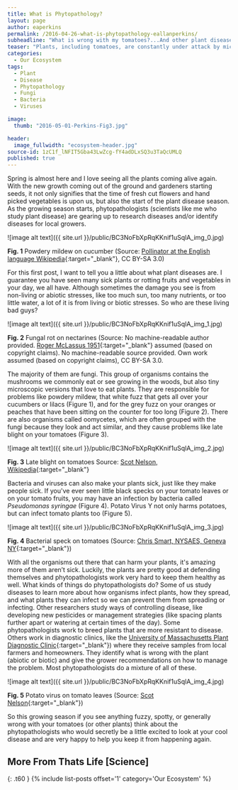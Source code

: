```yaml
---
title: What is Phytopathology?
layout: page
author: eaperkins
permalink: /2016-04-26-what-is-phytopathology-eallanperkins/
subheadline: "What is wrong with my tomatoes?...And other plant disease questions"
teaser: "Plants, including tomatoes, are constantly under attack by microscopic organisms, like bacteria and viruses, and larger animals, like insects and deer.  Phytopathology is the study of plant diseases with the aim of keeping our plants from becoming sick."
categories:
  - Our Ecosystem
tags:
  - Plant
  - Disease
  - Phytopathology
  - Fungi
  - Bacteria
  - Viruses

image:
  thumb: "2016-05-01-Perkins-Fig3.jpg"

header:
  image_fullwidth: "ecosystem-header.jpg"
source-id: 1zC1f_lNFIT5Gba43LwZcg-fY4adDLxSQ3u3TaQcUMLQ
published: true
---
```

Spring is almost here and I love seeing all the plants coming alive again.  With the new growth coming out of the ground and gardeners starting seeds, it not only signifies that the time of fresh cut flowers and hand picked vegetables is upon us, but also the start of the plant disease season.  As the growing season starts, phytopathologists (scientists like me who study plant disease) are gearing up to research diseases and/or identify diseases for local growers.

![image alt text]({{ site.url }}/public/BC3NoFbXpRqKKnif1uSqlA_img_0.jpg)

**Fig. 1** Powdery mildew on cucumber (Source: [Pollinator at the English language Wikipedia](https://commons.wikimedia.org/w/index.php?curid=1293306){:target="_blank"}, CC BY-SA 3.0)

For this first post, I want to tell you a little about what plant diseases are.  I guarantee you have seen many sick plants or rotting fruits and vegetables in your day, we all have.  Although sometimes the damage you see is from non-living or abiotic stresses, like too much sun, too many nutrients, or too little water, a lot of it is from living or biotic stresses.  So who are these living bad guys?

![image alt text]({{ site.url }}/public/BC3NoFbXpRqKKnif1uSqlA_img_1.jpg)

**Fig. 2** Fungal rot on nectarines (Source: No machine-readable author provided. [Roger McLassus 1951](https://commons.wikimedia.org/w/index.php?curid=1100701){:target="_blank"} assumed (based on copyright claims). No machine-readable source provided. Own work assumed (based on copyright claims), CC BY-SA 3.0.

The majority of them are fungi.  This group of organisms contains the mushrooms we commonly eat or see growing in the woods, but also tiny microscopic versions that love to eat plants.  They are responsible for problems like powdery mildew, that white fuzz that gets all over your cucumbers or lilacs (Figure 1), and for the grey fuzz on your oranges or peaches that have been sitting on the counter for too long (Figure 2).  There are also organisms called oomycetes, which are often grouped with the fungi because they look and act similar, and they cause problems like late blight on your tomatoes (Figure 3).  

![image alt text]({{ site.url }}/public/BC3NoFbXpRqKKnif1uSqlA_img_2.jpg)

**Fig. 3** Late blight on tomatoes Source: [Scot Nelson, Wikipedia](https://upload.wikimedia.org/wikipedia/commons/0/06/Late_blight_of_tomato_caused_by_Phytophthora_infestans_(5815188381)){:target="_blank"}

Bacteria and viruses can also make your plants sick, just like they make people sick.  If you've ever seen little black specks on your tomato leaves or on your tomato fruits, you may have an infection by bacteria called *Pseudomonas syringae* (Figure 4).  Potato Virus Y not only harms potatoes, but can infect tomato plants too (Figure 5).  

![image alt text]({{ site.url }}/public/BC3NoFbXpRqKKnif1uSqlA_img_3.jpg)

**Fig. 4** Bacterial speck on tomatoes (Source:  [Chris Smart, NYSAES, Geneva NY](https://commons.wikimedia.org/w/index.php?curid=14542170){:target="_blank"})

With all the organisms out there that can harm your plants, it's amazing more of them aren’t sick.  Luckily, the plants are pretty good at defending themselves and phytopathologists work very hard to keep them healthy as well.  What kinds of things do phytopathologists do?  Some of us study diseases to learn more about how organisms infect plants, how they spread, and what plants they can infect so we can prevent them from spreading or infecting.  Other researchers study ways of controlling disease, like developing new pesticides or management strategies (like spacing plants further apart or watering at certain times of the day).   Some phytopathologists work to breed plants that are more resistant to disease.  Others work in diagnostic clinics, like the [University of Massachusetts Plant Diagnostic Clinic](https://ag.umass.edu/diagnostics){:target="_blank"}) where they receive samples from local farmers and homeowners.  They identify what is wrong with the plant (abiotic or biotic) and give the grower recommendations on how to manage the problem.  Most phytopathologists do a mixture of all of these.

![image alt text]({{ site.url }}/public/BC3NoFbXpRqKKnif1uSqlA_img_4.jpg)

**Fig. 5** Potato virus on tomato leaves (Source: [Scot Nelson](https://www.flickr.com/photos/scotnelson/14006360653){:target="_blank"})

So this growing season if you see anything fuzzy, spotty, or generally wrong with your tomatoes (or other plants) think about the phytopathologists who would secretly be a little excited to look at your cool disease and are very happy to help you keep it from happening again. 

## More From Thats Life [Science]
{: .t60 }
{% include list-posts offset='1' category='Our Ecosystem' %}
